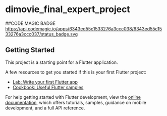 # dimovie_final_expert_project

##CODE MAGIC BADGE
https://api.codemagic.io/apps/6343ed55c1533276a3ccc038/6343ed55c1533276a3ccc037/status_badge.svg

## Getting Started

This project is a starting point for a Flutter application.

A few resources to get you started if this is your first Flutter project:

- [Lab: Write your first Flutter app](https://docs.flutter.dev/get-started/codelab)
- [Cookbook: Useful Flutter samples](https://docs.flutter.dev/cookbook)

For help getting started with Flutter development, view the
[online documentation](https://docs.flutter.dev/), which offers tutorials,
samples, guidance on mobile development, and a full API reference.
